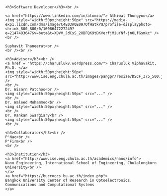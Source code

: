 
    <h3>Software Developer</h3><br />

    <a href="https://www.linkedin.com/in/atomza/"> Athiwat Thongyoo</a>
    <img style="width:50px;height:50px" src="https://media-exp1.licdn.com/dms/image/C4E03AQE097OfHatkPQ/profile-displayphoto-shrink_800_800/0/1608647227249?e=2147483647&v=beta&t=XDVV_JdCsS_2OBFQK9tDKVerfjMiuYNf-jnOLfGsmkc" />
    <br />
    
    Suphavit Thaneerat<br />
    <br /><br />
    
    <h3>Advisor</h3><br />
    <a href = "https://charuslukv.wordpress.com/"> Charusluk Viphavakit, Ph.D. </a>
    <img style="width:50px;height:50px" src="http://www.ise.eng.chula.ac.th/images/pangpr/resize/DSCF_375_500.jpg" />
    <br />
    Dr. Wisarn Patchoo<br />
    <img style="width:50px;height:50px" src="..." />
    <br />
    Dr. Waleed Mohammed<br />
    <img style="width:50px;height:50px" src="..." />
    <br />
    Dr. Kankan Swargiary<br />
    <img style="width:50px;height:50px" src="..." />
    <br />
      
    <h3>Collaborator</h3><br />
    P'Nac<br />
    P'Firm<br />
    <br />
      
    <h3>Institution</h3>
    <a href="http://www.ise.eng.chula.ac.th/academics/nano/info"> 
    Nano Engineering, International School of Engineering, Chulalongkorn University<br />
    </a>
    <a href="https://bucroccs.bu.ac.th/index.php">
    Bangkok University Center of Research in Optoelectronics, Communications and Computational Systems
    </a>
